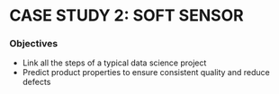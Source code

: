 # CASE STUDY 2: SOFT SENSOR

### Objectives

*   Link all the steps of a typical data science project
*   Predict product properties to ensure consistent quality and reduce defects